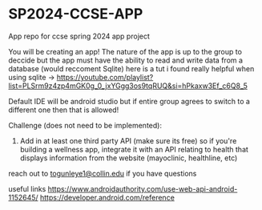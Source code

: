 # SP2024-CCSE-APP
App repo for ccse spring 2024 app project


You will be creating an app!
The nature of the app is up to the group to deccide but the app must have the ability to read and write data from a database (would reccoment Sqlite)
here is a tut i found really helpful when using sqlite -> https://youtube.com/playlist?list=PLSrm9z4zp4mGK0g_0_jxYGgg3os9tqRUQ&si=hPkaxw3Ef_c6Q8_5

Default IDE will be android studio but if entire group agrees to switch to a different one then that is allowed!

Challenge (does not need to be implemented):
  1. Add in at least one third party API (make sure its free) so if you're building a wellness app, integrate it with an API relating to health that displays information from the website (mayoclinic, healthline, etc)

reach out to togunleye1@collin.edu if you have questions

useful links
https://www.androidauthority.com/use-web-api-android-1152645/
https://developer.android.com/reference
